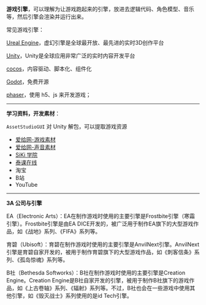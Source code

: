 **游戏引擎**，可以理解为让游戏跑起来的引擎，放进去逻辑代码、角色模型、音乐等，然后引擎会渲染并运行出来。

常见游戏引擎：

[Ureal Engine](https://www.unrealengine.com/)，虚幻引擎是全球最开放、最先进的实时3D创作平台

[Unity](https://unity.cn/)，Unity是全球应用非常广泛的实时内容开发平台

[cocos](https://www.cocos.com/)，内容驱动、脚本化、组件化

[Godot](https://godotengine.org/)，免费开源

[phaser](https://phaser.io/)，使用 h5、js 来开发游戏；


----------------------

**学习资料，开发素材**：

`AssetStudioGUI` 对 Unity 解包，可以提取游戏资源

- [爱给网-游戏素材](https://www.aigei.com/game/)
- [爱给网-声音素材](https://www.aigei.com/s?type=sound)
- [SiKi 学院](https://www.sikiedu.com/)
- [泰课在线](https://www.taikr.com/)
- 淘宝
- B站
- YouTube


--------------------

**3A 公司与引擎**

EA（Electronic Arts）：EA在制作游戏时使用的主要引擎是Frostbite引擎（寒霜引擎）。Frostbite引擎是由EA DICE开发的，被广泛用于制作EA旗下的大型游戏作品，如《战地》系列、《FIFA》系列等。

育碧（Ubisoft）：育碧在制作游戏时使用的主要引擎是AnvilNext引擎。AnvilNext引擎是育碧自家开发的，被用于制作育碧旗下的大型游戏作品，如《刺客信条》系列、《孤岛惊魂》系列等。

B社（Bethesda Softworks）：B社在制作游戏时使用的主要引擎是Creation Engine。Creation Engine是B社自家开发的引擎，被用于制作B社旗下的游戏作品，如《上古卷轴》系列、《辐射》系列等。不过，B社也会在一些游戏中使用其他引擎，如《毁灭战士》系列使用的是id Tech引擎。

